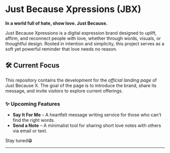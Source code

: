 # Just Because Xpressions (JBX)

**In a world full of hate, show love. Just Because.**

Just Because Xpressions is a digital expression brand designed to uplift, affirm, and reconnect people with love, whether through words, visuals, or 
thoughtful design. Rooted in intention and simplicity, this project serves as a soft yet powerful reminder that love needs no reason.

## 🛠 Current Focus

This repository contains the development for the *official landing page* of Just Because X. The goal of the page is to introduce the brand, share its message, and invite visitors to explore current offerings.

### ✨ Upcoming Features

- **Say It For Me** – A heartfelt message writing service for those who can't find the right words.
- **Send a Note** – A minimalist tool for sharing short love notes with others via email or text.

Stay tuned😁

---



